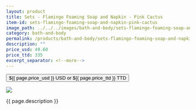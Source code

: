```yaml
---
layout: product
title: Sets - Flamingo Foaming Soap and Napkin - Pink Cactus
item-id: sets-flamingo-foaming-soap-and-napkin-pink-cactus
image_path: ../../../images/bath-and-body/sets-flamingo-foaming-soap-and-napkin-pink-cactus.jpg
category: bath-and-body
permalink: /products/bath-and-body/sets-flamingo-foaming-soap-and-napkin-pink-cactus/
description: ""
price_usd: 49.60
price_ttd: 335
excerpt_separator: <!--more-->
---
```


<button class="bg-blue-500 hover:bg-blue-700 text-white font-bold my-2 py-2 px-4 w-full snipcart-add-item" 
data-item-id="{{ page.item-id }}" 
data-item-price="{{page.price_usd}}"
data-item-url="{{ site.url }}/{{ page.category }}"
data-item-description="{{ page.description }}"
data-item-image="{{ page.image_path }}"
data-item-name="{{ page.title }}"
data-item-categories="{{ page.category }}">
${{ page.price_usd }} USD or ${{ page.price_ttd }} TTD
</button>

<!--more-->
<div class="flex flex-wrap">
  <div class="w-64 p-4 h-auto">
    <a data-fancybox="gallery" href="{{ page.image_path }}"><img src="{{ page.image_path }}"></a>
  </div>
  <div class="sm:flex-1">
    <p class="p-4 text-gray-700">
      {{ page.description }}
    </p>
  </div>
</div>